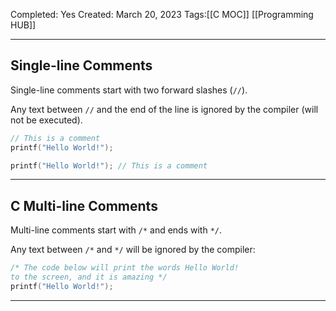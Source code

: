Completed: Yes
Created: March 20, 2023
Tags:[[C MOC]] [[Programming HUB]]

---
## Single-line Comments

Single-line comments start with two forward slashes (`//`).

Any text between `//` and the end of the line is ignored by the compiler (will not be executed).
```C
// This is a comment  
printf("Hello World!");

printf("Hello World!"); // This is a comment
```
---

## C Multi-line Comments

Multi-line comments start with `/*` and ends with `*/`.

Any text between `/*` and `*/` will be ignored by the compiler:
```C
/* The code below will print the words Hello World!  
to the screen, and it is amazing */  
printf("Hello World!");
```

---
